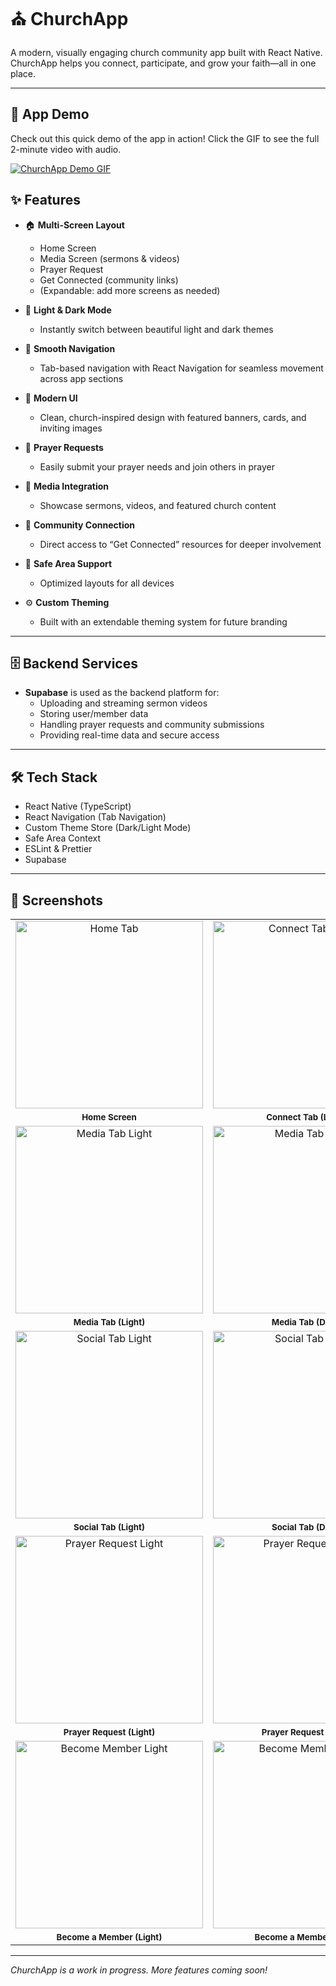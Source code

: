 # ⛪ ChurchApp

A modern, visually engaging church community app built with React Native. ChurchApp helps you connect, participate, and grow your faith—all in one place.

---

## 🚀 App Demo

Check out this quick demo of the app in action! Click the GIF to see the full 2-minute video with audio.

[![ChurchApp Demo GIF](assets/demo.gif)](https://www.youtube.com/shorts/6WL1zxYI_vE)


## ✨ Features

- 🏠 **Multi-Screen Layout**
  - Home Screen
  - Media Screen (sermons & videos)
  - Prayer Request
  - Get Connected (community links)
  - (Expandable: add more screens as needed)

- 🌙 **Light & Dark Mode**
  - Instantly switch between beautiful light and dark themes

- 🧭 **Smooth Navigation**
  - Tab-based navigation with React Navigation for seamless movement across app sections

- 🎨 **Modern UI**
  - Clean, church-inspired design with featured banners, cards, and inviting images

- 🙏 **Prayer Requests**
  - Easily submit your prayer needs and join others in prayer

- 🎥 **Media Integration**
  - Showcase sermons, videos, and featured church content

- 🤝 **Community Connection**
  - Direct access to “Get Connected” resources for deeper involvement

- 📱 **Safe Area Support**
  - Optimized layouts for all devices

- ⚙️ **Custom Theming**
  - Built with an extendable theming system for future branding

---

## 🗄 Backend Services

- **Supabase** is used as the backend platform for:
  - Uploading and streaming sermon videos
  - Storing user/member data
  - Handling prayer requests and community submissions
  - Providing real-time data and secure access

---

## 🛠 Tech Stack

- React Native (TypeScript)
- React Navigation (Tab Navigation)
- Custom Theme Store (Dark/Light Mode)
- Safe Area Context
- ESLint & Prettier
- Supabase

---

## 📸 Screenshots

<table>
  <tr>
    <td align="center"><img src="assets/screenshots/HomeTabLight.png" alt="Home Tab" width="300"></td>
    <td align="center"><img src="assets/screenshots/ConnectTabLight.png" alt="Connect Tab Light" width="300"></td>
  </tr>
  <tr>
    <td align="center"><sub><b>Home Screen</b></sub></td>
    <td align="center"><sub><b>Connect Tab (Light)</b></sub></td>
  </tr>
  <tr>
    <td align="center"><img src="assets/screenshots/MediaTabLight.png" alt="Media Tab Light" width="300"></td>
    <td align="center"><img src="assets/screenshots/MediaTabDark.png" alt="Media Tab Dark" width="300"></td>
  </tr>
   <tr>
    <td align="center"><sub><b>Media Tab (Light)</b></sub></td>
    <td align="center"><sub><b>Media Tab (Dark)</b></sub></td>
  </tr>
  <tr>
    <td align="center"><img src="assets/screenshots/SocialLight.png" alt="Social Tab Light" width="300"></td>
    <td align="center"><img src="assets/screenshots/SocialDark.png" alt="Social Tab Dark" width="300"></td>
  </tr>
   <tr>
    <td align="center"><sub><b>Social Tab (Light)</b></sub></td>
    <td align="center"><sub><b>Social Tab (Dark)</b></sub></td>
  </tr>
  <tr>
    <td align="center"><img src="assets/screenshots/PrayerRequestLight.png" alt="Prayer Request Light" width="300"></td>
    <td align="center"><img src="assets/screenshots/PrayerRequestDark.png" alt="Prayer Request Dark" width="300"></td>
  </tr>
   <tr>
    <td align="center"><sub><b>Prayer Request (Light)</b></sub></td>
    <td align="center"><sub><b>Prayer Request (Dark)</b></sub></td>
  </tr>
    <tr>
    <td align="center"><img src="assets/screenshots/BecomeMemberLight.png" alt="Become Member Light" width="300"></td>
    <td align="center"><img src="assets/screenshots/BecomeMemberDark.png" alt="Become Member Dark" width="300"></td>
  </tr>
   <tr>
    <td align="center"><sub><b>Become a Member (Light)</b></sub></td>
    <td align="center"><sub><b>Become a Member (Dark)</b></sub></td>
  </tr>
</table>

---

_ChurchApp is a work in progress. More features coming soon!_